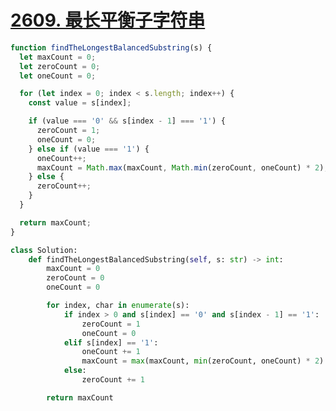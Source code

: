 # [2609. 最长平衡子字符串](https://leetcode.cn/problems/find-the-longest-balanced-substring-of-a-binary-string/description/?envType=daily-question&envId=2023-11-07)


```ts
function findTheLongestBalancedSubstring(s) {
  let maxCount = 0;
  let zeroCount = 0;
  let oneCount = 0;

  for (let index = 0; index < s.length; index++) {
    const value = s[index];

    if (value === '0' && s[index - 1] === '1') {
      zeroCount = 1;
      oneCount = 0;
    } else if (value === '1') {
      oneCount++;
      maxCount = Math.max(maxCount, Math.min(zeroCount, oneCount) * 2);
    } else {
      zeroCount++;
    }
  }

  return maxCount;
}
```


```python
class Solution:
    def findTheLongestBalancedSubstring(self, s: str) -> int:
        maxCount = 0
        zeroCount = 0
        oneCount = 0

        for index, char in enumerate(s):
            if index > 0 and s[index] == '0' and s[index - 1] == '1':
                zeroCount = 1
                oneCount = 0
            elif s[index] == '1':
                oneCount += 1
                maxCount = max(maxCount, min(zeroCount, oneCount) * 2)
            else:
                zeroCount += 1

        return maxCount
```